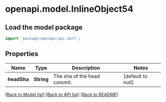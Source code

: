 # openapi.model.InlineObject54

## Load the model package
```dart
import 'package:openapi/api.dart';
```

## Properties
Name | Type | Description | Notes
------------ | ------------- | ------------- | -------------
**headSha** | **String** | The sha of the head commit. | [default to null]

[[Back to Model list]](../README.md#documentation-for-models) [[Back to API list]](../README.md#documentation-for-api-endpoints) [[Back to README]](../README.md)


